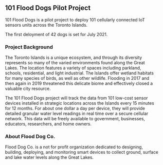 <h2>101 Flood Dogs Pilot Project</h2>
<p>101 Flood Dogs is a pilot project to deploy 101 cellularly connected IoT sensors units across the Toronto Islands.</p>

<p>The first deloyment of 42 dogs is set for July 2021.</p>

<h3>Project Background</strong></h3>
<p>The Toronto Islands is a unique ecosystem, and through its diversity represents so many of the varied environments found along the Great Lakes. The location features a variety of spaces including parkland, schools, residential, and light industrial. The Islands offer wetland habitats for many species of birds, as well as other wildlife. Flooding in 2017 and then again in 2019 threatened this delicate biome and effectively closed a valuable city resource.</p>

<p>The 101 Flood Dogs project will track the data from 101 low-cost sensor devices installed in strategic locations across the Islands every 15 minutes for 12 months. For about one dollar a day per device, they will provide detailed granular water level readings in real time over a secure cellular network. This data will be freely available to government, businesses, educators, researchers, and home owners.</p>

<h3>About Flood Dog Co.</h3>
<p>Flood Dog Co. is a not for profit organization dedicated to designing, building, deploying, and monitoring smart devices to collect ground, surface and lake water levels along the Great Lakes.</p>
